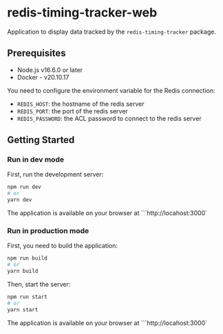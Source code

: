 # redis-timing-tracker-web

Application to display data tracked by the `redis-timing-tracker` package.

## Prerequisites

- Node.js v16.6.0 or later
- Docker - v20.10.17

You need to configure the environment variable for the Redis connection: 
- `REDIS_HOST`: the hostname of the redis server
- `REDIS_PORT`: the port of the redis server
- `REDIS_PASSWORD`: the ACL password to connect to the redis server


## Getting Started

### Run in dev mode

First, run the development server:

```bash
npm run dev
# or
yarn dev
```

The application is available on your browser at ```http://locahost:3000`


### Run in production mode

First, you need to build the application:

```bash
npm run build
# or
yarn build
```

Then, start the server:

```bash
npm run start
# or
yarn start
```

The application is available on your browser at ```http://locahost:3000`

